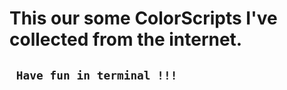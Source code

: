 This our some ColorScripts I've collected from the internet. 
============================================================
## ` Have fun in terminal !!!`
